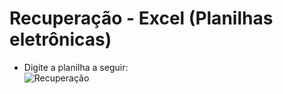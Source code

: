 # Recuperação - Excel (Planilhas eletrônicas)
- Digite a planilha a seguir:
<br/>![Recuperação](Recuperação.PNG)
